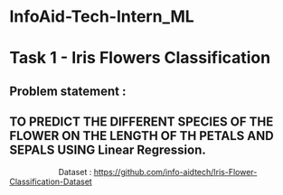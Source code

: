 # InfoAid-Tech-Intern_ML

# Task 1 - Iris Flowers Classification
## Problem statement :

## TO PREDICT THE DIFFERENT SPECIES OF THE FLOWER ON THE LENGTH OF TH PETALS AND SEPALS USING Linear Regression.
                      
Dataset : https://github.com/info-aidtech/Iris-Flower-Classification-Dataset
